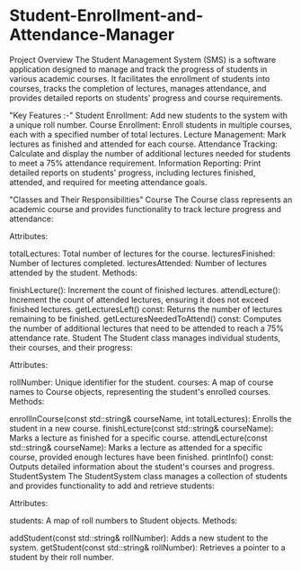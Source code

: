 # Student-Enrollment-and-Attendance-Manager

Project Overview
  The Student Management System (SMS) is a software application designed to manage and track the progress of students in various 
  academic courses. It facilitates the enrollment of students into courses, tracks the completion of lectures, manages attendance, 
   and provides detailed reports on students' progress and course requirements.

"Key Features :-" 
Student Enrollment: Add new students to the system with a unique roll number.
Course Enrollment: Enroll students in multiple courses, each with a specified number of total lectures.
Lecture Management: Mark lectures as finished and attended for each course.
Attendance Tracking: Calculate and display the number of additional lectures needed for students to meet a 75% attendance requirement.
Information Reporting: Print detailed reports on students' progress, including lectures finished, attended, and required for meeting attendance goals.


"Classes and Their Responsibilities"
Course
The Course class represents an academic course and provides functionality to track lecture progress and attendance:

Attributes:

totalLectures: Total number of lectures for the course.
lecturesFinished: Number of lectures completed.
lecturesAttended: Number of lectures attended by the student.
Methods:

finishLecture(): Increment the count of finished lectures.
attendLecture(): Increment the count of attended lectures, ensuring it does not exceed finished lectures.
getLecturesLeft() const: Returns the number of lectures remaining to be finished.
getLecturesNeededToAttend() const: Computes the number of additional lectures that need to be attended to reach a 75% attendance rate.
Student
The Student class manages individual students, their courses, and their progress:

Attributes:

rollNumber: Unique identifier for the student.
courses: A map of course names to Course objects, representing the student's enrolled courses.
Methods:

enrollInCourse(const std::string& courseName, int totalLectures): Enrolls the student in a new course.
finishLecture(const std::string& courseName): Marks a lecture as finished for a specific course.
attendLecture(const std::string& courseName): Marks a lecture as attended for a specific course, provided enough lectures have been finished.
printInfo() const: Outputs detailed information about the student's courses and progress.
StudentSystem
The StudentSystem class manages a collection of students and provides functionality to add and retrieve students:

Attributes:

students: A map of roll numbers to Student objects.
Methods:

addStudent(const std::string& rollNumber): Adds a new student to the system.
getStudent(const std::string& rollNumber): Retrieves a pointer to a student by their roll number.
